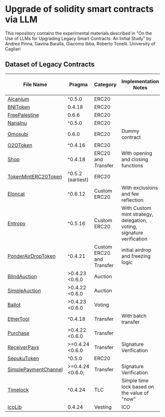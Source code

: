 # Upgrade of solidity smart contracts via LLM

This repository contains the experimental materials described in 
"On the Use of LLMs for Upgrading Legacy Smart Contracts: An Initial Study" 
by Andrea Pinna, Gavina Baralla, Giacomo Ibba, Roberto Tonelli.
University of Cagliari

## Dataset of Legacy Contracts

| File Name   | Pragma  | Category  | Implementation Notes | Lines of Code | Number of Contracts | Number of Functions |
|-------------|---------|-----------|----------------------|---------------|---------------------|---------------------|
| [Alcanium](contracts/legacy/Alcanium_legacy.sol) |  ^0.5.0  | ERC20                 |                                                | 72            | 3                   | 16                  |
| [BNIToken](contracts/legacy/BNIToken_legacy.sol) |   0.4.18   | ERC20                 |                                                | 111           | 7                   | 19                  |
| [FreePalestine](contracts/legacy/FreePalestine_legacy.sol)| 0.6.6  | ERC20                 |                                                | 108           | 4                   | 21                  |
| [NanaInu](contracts/legacy/NanaInu_legacy.sol)   |     ^0.5.0       | ERC20                 |                                                | 72            | 3                   | 16                  |
| [Omosubi](contracts/legacy/Omosubi_legacy.sol)   |   0.6.0         | ERC20                 | Dummy contract                                 | 198           | 3                   | 19                  |
| [O2OToken](contracts/legacy/O2OToken_legacy.sol)   |   ^0.4.16   | ERC20                 |                                                | 208           | 6                   | 18                  |
| [Shop](contracts/legacy/Shop_legacy.sol)         | ^0.4.18            | ERC20 and Transfer    | With opening and closing functions             | 314           | 8                   | 29                  |
| [TokenMintERC20Token](contracts/legacy/TokenMintERC20Token_legacy.sol) |  ^0.5.2 (earliest) | ERC20      |                                                | 429           | 4                   | 29                  |
| [Eloncat](contracts/legacy/Eloncat_legacy.sol)  | ^0.6.12      | Custom ERC20          | With exclusions and fee reflection                                | 545           | 6                   | 54                  |
| [Entropy](contracts/legacy/Entropy_legacy.sol)  |  ^0.5.16    | Custom ERC20          | With Custom mint strategy, delegation, voting, signature verification | 517         | 2                   | 31                  |
| [PonderAirDropToken](contracts/legacy/PonderAirdropToken_legacy.sol) | ^0.4.21 | Custom ERC20 and Transfer | initial airdrop and freezing logic                | 498           | 4                   | 33                  |
| [BlindAuction](contracts/legacy/BlindAuction_legacy.sol) |  >0.4.23 <0.6.0  | Auction               |                                                | 96            | 1                   | 5                   |
| [SimpleAuction](contracts/legacy/SimpleAuction_legacy.sol) | >0.4.22 <0.6.0 | Auction               |                                                | 52            | 1                   | 3                   |
| [Ballot](contracts/legacy/Ballot_legacy.sol)    |  >0.4.23 <0.6.0   | Voting                |                                                | 79            | 1                   | 5                   |
| [EtherTool](contracts/legacy/EtherTool_legacy.sol)  |  ^0.4.18        | Transfer              | With batch transfer                            | 144           | 2                   | 19                  |
| [Purchase](contracts/legacy/Purchase_legacy.sol)| >0.4.22 <0.6.0  | Transfer              |                                                | 70            | 1                   | 3                   |
| [ReceiverPays](contracts/legacy/ReceiverPays_legacy.sol) | >=0.4.24 <0.6.0  | Transfer              | Signature Verification                         | 41            | 1                   | 5                   |
| [SepukuToken](contracts/legacy/SepukuToken_legacy.sol) |^0.5.0 | ERC20   |                         | 149            | 2                   | 27                   |
| [SimplePaymentChannel](contracts/legacy/SimplePaymentChannel_legacy.sol) |>=0.4.24 <0.6.0; | Transfer   | Signature Verification                         | 61            | 1                   | 7                   |
| [Timelock](contracts/legacy/Timelock_legacy.sol) |   ^0.4.24         | TLC                   | Simple time lock based on the value of "now"  | 49            | 3                   | 6                   |
| [IcoLib](contracts/legacy/IcoLib_legacy.sol)    |   0.4.24   | Vesting               | ICO                                            | 477           | 6                   | 47                  |

